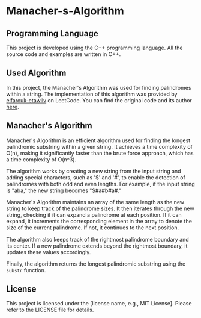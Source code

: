 # Manacher-s-Algorithm

## Programming Language

This project is developed using the C++ programming language. All the source code and examples are written in C++.

## Used Algorithm

In this project, the Manacher's Algorithm was used for finding palindromes within a string. The implementation of this algorithm was provided by [elfarouk-etawilv](https://leetcode.com/elfarouk-etawilv/) on LeetCode. You can find the original code and its author [here](https://leetcode.com/elfarouk-etawilv/).

## Manacher's Algorithm

Manacher's Algorithm is an efficient algorithm used for finding the longest palindromic substring within a given string. It achieves a time complexity of O(n), making it significantly faster than the brute force approach, which has a time complexity of O(n^3).

The algorithm works by creating a new string from the input string and adding special characters, such as '$' and '#', to enable the detection of palindromes with both odd and even lengths. For example, if the input string is "aba," the new string becomes "$#a#b#a#."

Manacher's Algorithm maintains an array of the same length as the new string to keep track of the palindrome sizes. It then iterates through the new string, checking if it can expand a palindrome at each position. If it can expand, it increments the corresponding element in the array to denote the size of the current palindrome. If not, it continues to the next position.

The algorithm also keeps track of the rightmost palindrome boundary and its center. If a new palindrome extends beyond the rightmost boundary, it updates these values accordingly.

Finally, the algorithm returns the longest palindromic substring using the `substr` function.

## License

This project is licensed under the [license name, e.g., MIT License]. Please refer to the LICENSE file for details.

